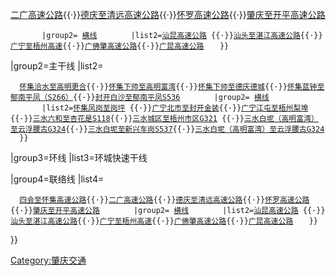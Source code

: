 [二广高速公路](../Page/二广高速公路.md "wikilink"){{·}}[德庆至清远高速公路](https://zh.wikipedia.org/wiki/德庆至清远高速公路 "wikilink"){{·}}[怀罗高速公路](https://zh.wikipedia.org/wiki/怀罗高速公路 "wikilink"){{·}}[肇庆至开平高速公路](https://zh.wikipedia.org/wiki/肇庆至开平高速公路 "wikilink")

`       |group2= `[`横线`](https://zh.wikipedia.org/wiki/横线 "wikilink")
`       |list2=`[`汕昆高速公路`](../Page/汕昆高速公路.md "wikilink")` {{·}}`[`汕头至湛江高速公路`](https://zh.wikipedia.org/wiki/汕头至湛江高速公路 "wikilink")`{{·}}`[`广宁至梧州高速`](https://zh.wikipedia.org/wiki/广宁至梧州高速 "wikilink")`{{·}}`[`广佛肇高速公路`](../Page/广佛肇高速公路.md "wikilink")`{{·}}`[`广昆高速公路`](../Page/广昆高速公路.md "wikilink")` `
`  }}`

|group2=主干线 |list2=

`  `[`怀集洽水至高明更合`](https://zh.wikipedia.org/wiki/怀集洽水至高明更合 "wikilink")`{{·}}`[`怀集下帅至高明富湾`](https://zh.wikipedia.org/wiki/怀集下帅至高明富湾 "wikilink")`{{·}}`[`怀集下帅至德庆德城`](https://zh.wikipedia.org/wiki/怀集下帅至德庆德城 "wikilink")`{{·}}`[`怀集蓝钟至郁南平凤（S266）`](https://zh.wikipedia.org/wiki/怀集蓝钟至郁南平凤（S266） "wikilink")`{{·}}`[`封开白沙至郁南平凤S536`](https://zh.wikipedia.org/wiki/封开白沙至郁南平凤S536 "wikilink")
`       |group2= `[`横线`](https://zh.wikipedia.org/wiki/横线 "wikilink")
`       |list2=`[`怀集凤岗至岗坪`](https://zh.wikipedia.org/wiki/怀集凤岗至岗坪 "wikilink")` {{·}}`[`广宁北市至封开金装`](https://zh.wikipedia.org/wiki/广宁北市至封开金装 "wikilink")`{{·}}`[`广宁江屯至梧州梨埠`](https://zh.wikipedia.org/wiki/广宁江屯至梧州梨埠 "wikilink")`{{·}}`[`三水六和至杏花是S118`](https://zh.wikipedia.org/wiki/三水六和至杏花是S118 "wikilink")`{{·}}`[`三水城区至梧州市区G321`](https://zh.wikipedia.org/wiki/三水城区至梧州市区G321 "wikilink")` {{·}}`[`三水白坭（高明富湾）至云浮腰古G324`](https://zh.wikipedia.org/wiki/三水白坭（高明富湾）至云浮腰古G324 "wikilink")`{{·}}`[`三水白坭至新兴车岗S537`](https://zh.wikipedia.org/wiki/三水白坭至新兴车岗S537 "wikilink")`{{·}}`[`三水白坭（高明富湾）至云浮腰古G324`](https://zh.wikipedia.org/wiki/三水白坭（高明富湾）至云浮腰古G324 "wikilink")
`  }}`

|group3=环线 |list3=环城快速干线

|group4=联络线 |list4=

`  `[`四会至怀集高速公路`](https://zh.wikipedia.org/wiki/四会至怀集高速公路 "wikilink")`{{·}}`[`二广高速公路`](../Page/二广高速公路.md "wikilink")`{{·}}`[`德庆至清远高速公路`](https://zh.wikipedia.org/wiki/德庆至清远高速公路 "wikilink")`{{·}}`[`怀罗高速公路`](https://zh.wikipedia.org/wiki/怀罗高速公路 "wikilink")`{{·}}`[`肇庆至开平高速公路`](https://zh.wikipedia.org/wiki/肇庆至开平高速公路 "wikilink")</span>
`       |group2= `[`横线`](https://zh.wikipedia.org/wiki/横线 "wikilink")
`       |list2=`[`汕昆高速公路`](../Page/汕昆高速公路.md "wikilink")` {{·}}`[`汕头至湛江高速公路`](https://zh.wikipedia.org/wiki/汕头至湛江高速公路 "wikilink")`{{·}}`[`广宁至梧州高速`](https://zh.wikipedia.org/wiki/广宁至梧州高速 "wikilink")`{{·}}`[`广佛肇高速公路`](../Page/广佛肇高速公路.md "wikilink")`{{·}}`[`广昆高速公路`](../Page/广昆高速公路.md "wikilink")` `
`  }}`

}}

<noinclude> </noinclude>

[Category:肇庆交通](https://zh.wikipedia.org/wiki/Category:肇庆交通 "wikilink")